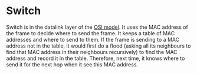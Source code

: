 # Switch

Switch is in the datalink layer of the [OSI model](osi.md).
It uses the MAC address of the frame to decide where to send the frame.
It keeps a table of MAC addresses and where to send to them.
If the frame is sending to a MAC address not in the table,
it would first do a flood (asking all its neighbours to find that MAC address in their neighbours recursively) to find the MAC address and record it in the table.
Therefore, next time, it knows where to send it for the next hop when it see this MAC address.
